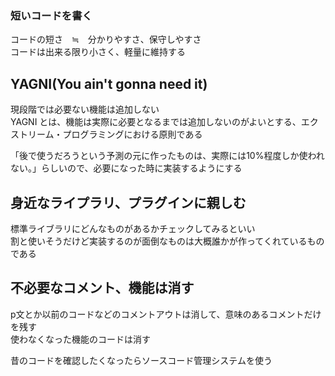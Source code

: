 ### 短いコードを書く

コードの短さ　≒　分かりやすさ、保守しやすさ  
コードは出来る限り小さく、軽量に維持する  

## YAGNI(You ain't gonna need it)

現段階では必要ない機能は追加しない  
YAGNI とは、機能は実際に必要となるまでは追加しないのがよいとする、エクストリーム・プログラミングにおける原則である  

「後で使うだろうという予測の元に作ったものは、実際には10%程度しか使われない。」らしいので、必要になった時に実装するようにする  

## 身近なライプラリ、プラグインに親しむ

標準ライブラリにどんなものがあるかチェックしてみるといい  
割と使いそうだけど実装するのが面倒なものは大概誰かが作ってくれているものである    

## 不必要なコメント、機能は消す

p文とか以前のコードなどのコメントアウトは消して、意味のあるコメントだけを残す  
使わなくなった機能のコードは消す  
  
昔のコードを確認したくなったらソースコード管理システムを使う  

